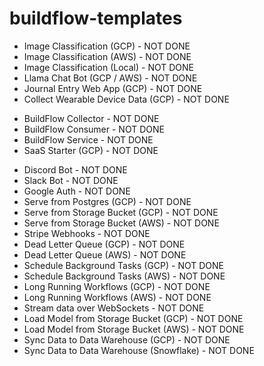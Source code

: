# buildflow-templates

<!-- Walkthroughs -->

- Image Classification (GCP) - NOT DONE
- Image Classification (AWS) - NOT DONE
- Image Classification (Local) - NOT DONE
- Llama Chat Bot (GCP / AWS) - NOT DONE
- Journal Entry Web App (GCP) - NOT DONE
- Collect Wearable Device Data (GCP) - NOT DONE

<!-- Starter Templates -->

- BuildFlow Collector - NOT DONE
- BuildFlow Consumer - NOT DONE
- BuildFlow Service - NOT DONE
- SaaS Starter (GCP) - NOT DONE

<!-- Samples -->

- Discord Bot - NOT DONE
- Slack Bot - NOT DONE
- Google Auth - NOT DONE
- Serve from Postgres (GCP) - NOT DONE
- Serve from Storage Bucket (GCP) - NOT DONE
- Serve from Storage Bucket (AWS) - NOT DONE
- Stripe Webhooks - NOT DONE
- Dead Letter Queue (GCP) - NOT DONE
- Dead Letter Queue (AWS) - NOT DONE
- Schedule Background Tasks (GCP) - NOT DONE
- Schedule Background Tasks (AWS) - NOT DONE
- Long Running Workflows (GCP) - NOT DONE
- Long Running Workflows (AWS) - NOT DONE
- Stream data over WebSockets - NOT DONE
- Load Model from Storage Bucket (GCP) - NOT DONE
- Load Model from Storage Bucket (AWS) - NOT DONE
- Sync Data to Data Warehouse (GCP) - NOT DONE
- Sync Data to Data Warehouse (Snowflake) - NOT DONE
